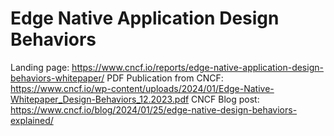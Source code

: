 # Edge Native Application Design Behaviors

Landing page: https://www.cncf.io/reports/edge-native-application-design-behaviors-whitepaper/
PDF Publication from CNCF: https://www.cncf.io/wp-content/uploads/2024/01/Edge-Native-Whitepaper_Design-Behaviors_12.2023.pdf
CNCF Blog post: https://www.cncf.io/blog/2024/01/25/edge-native-design-behaviors-explained/
